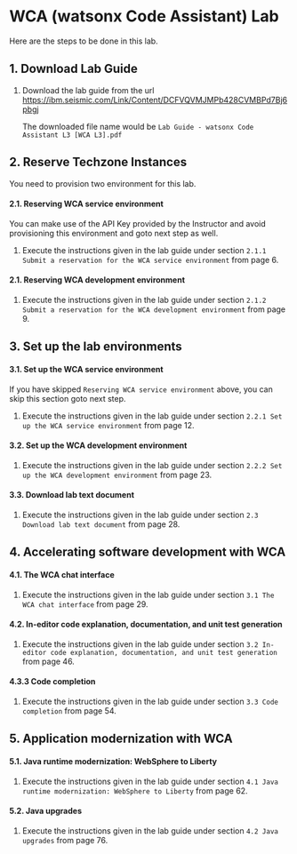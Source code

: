 # WCA  (watsonx Code Assistant) Lab

Here are the steps to be done in this lab. 

## 1. Download Lab Guide

1. Download the lab guide from the url https://ibm.seismic.com/Link/Content/DCFVQVMJMPb428CVMBPd7Bj6pbgj

    The downloaded file name would be  `Lab Guide - watsonx Code Assistant L3 [WCA L3].pdf`

## 2. Reserve Techzone Instances

You need to provision two environment for this lab. 

#### 2.1. Reserving WCA service environment

You can make use of the API Key provided by the Instructor and avoid provisioning this environment and goto next step as well.

1. Execute the instructions given in the lab guide under section `2.1.1 Submit a reservation for the WCA service environment` from page 6.

#### 2.1. Reserving WCA development environment

1. Execute the instructions given in the lab guide under section `2.1.2 Submit a reservation for the WCA development environment` from page 9.


## 3. Set up the lab environments

#### 3.1. Set up the WCA service environment

If you have skipped `Reserving WCA service environment` above, you can skip this section goto next step.

1. Execute the instructions given in the lab guide under section `2.2.1 Set up the WCA service environment` from page 12.

#### 3.2. Set up the WCA development environment

1. Execute the instructions given in the lab guide under section `2.2.2 Set up the WCA development environment` from page 23.

#### 3.3. Download lab text document

1. Execute the instructions given in the lab guide under section `2.3 Download lab text document` from page 28.


## 4. Accelerating software development with WCA

#### 4.1. The WCA chat interface

1. Execute the instructions given in the lab guide under section `3.1 The WCA chat interface` from page 29.

#### 4.2. In-editor code explanation, documentation, and unit test generation

1. Execute the instructions given in the lab guide under section `3.2 In-editor code explanation, documentation, and unit test generation` from page 46.

#### 4.3.3 Code completion

1. Execute the instructions given in the lab guide under section `3.3 Code completion` from page 54.


## 5. Application modernization with WCA

#### 5.1. Java runtime modernization: WebSphere to Liberty

1. Execute the instructions given in the lab guide under section `4.1 Java runtime modernization: WebSphere to Liberty` from page 62.

#### 5.2. Java upgrades

1. Execute the instructions given in the lab guide under section `4.2 Java upgrades` from page 76.


